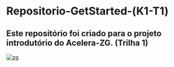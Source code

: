 # Repositorio-GetStarted-(K1-T1)

## Este repositório foi criado para o projeto introdutório do Acelera-ZG. (Trilha 1)

[![zg](https://images.gupy.io/unsafe/100x100/https://s3.amazonaws.com/gupy5/production/companies/1992/career/3077/images/2021-09-09_19-15_logo.png)](https://zgteam.gupy.io/)
